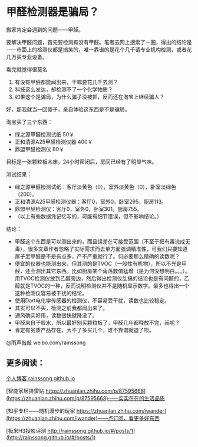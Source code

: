 # 甲醛检测器是骗局？

搬家肯定会遇到的问题——甲醛。

要解决甲醛问题，首先要检测有没有甲醛。笔者去网上搜索了一圈，得出的结论是——市面上的检测仪都是搞笑的，唯一靠谱的是花个几千请专业机构检测，或者花几万买专业设备。

看完就觉得很莫名

1. 有没有甲醛都能闻出来，干嘛要花几千去测？
2. 科技这么发达，却检测不了一个化学物质？
3. 如果这个是骗局，为什么骗子没被抓，反而还在淘宝上继续骗人？

好，那我就当一回傻子，亲自体验这东西是不是骗局。

淘宝买了三个东西：

* 绿之源甲醛检测试纸 50￥
* 正和清源A25甲醛检测仪器 400￥
* 鼎盟甲醛检测仪 80￥

目标是一张颗粒板木床，24小时密闭后，房间已经有了明显气味。

测试结果：

* 绿之源甲醛检测试纸：客厅淡黄色（0），室外淡黄色（0），卧室淡绿色（200）。
* 正和清源A25甲醛检测仪器：客厅0，室外0，卧室295，厨房113。
* 鼎盟甲醛检测仪：客厅0，室外0，卧室301。厨房755。
* （以上有些数据凭记忆写的，可能有细节错误，但不影响结论。）

结论：

* 甲醛这个东西是可以测出来的，而且误差在可接受范围（不至于把有毒说成无毒），很多文章作者忽略了实际需求而去单方面强调精准性，可我们只要知道屋子里甲醛是不是有点多，严不严重就行了。何必要那么精确的读数呢？
* 便宜的仪器也能测出来，但其测的是TVOC（一般性有机物），所以不光是甲醛，还会测出其它东西。比如厨房某个角落数值猛增（是为何没想明白。。。）。用TVOC检测仪放到乙醇旁边，然后得出检测仪乱搞的结论也是有问题的，乙醇就是TVOC的一种，反而说明检测仪并不是随机显示数字。最多也得出一个这种检测仪容易被干扰的结论。
* 使用Dart电化学传感器的检测仪，不容易受干扰，读数也比较稳定。
* 其实可以不买，检测之前我都闻出来了。
* 通风确实好用，读数很快就降没了。
* 甲醛来自于胶水，所以最好别买颗粒板了，甲醛几年都释放不完，闹呢？
* 肯定有劣质产品存在，大不了多买几个，谁不靠谱就退了呗。

@雨声敲敲 weibo.com/rainssong

## 更多阅读：

[个人博客 rainssong.github.io](rainssong.github.io)

[智能家居排雷贴 https://zhuanlan.zhihu.com/p/87595668](https://zhuanlan.zhihu.com/p/87595668)——实实在在的生活品质

[知乎专栏——随机漫步的玩家 https://zhuanlan.zhihu.com/iwander](https://zhuanlan.zhihu.com/iwander)——点订阅，看更多好东西

[极米H3投影评测 http://rainssong.github.io/#/posts/1](http://rainssong.github.io/#/posts/1)
